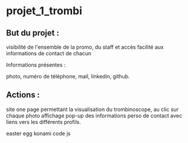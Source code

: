 # projet_1_trombi

## But du projet :

visibilité de l'ensemble de la promo, du staff et accès facilité aux informations
de contact de chacun

Informations présentes :

photo, numéro de téléphone, mail, linkedin, github.

## Actions :

site one page permettant la visualisation du trombinoscope, au clic sur chaque
photo affichage pop-up des informations perso de contact avec liens vers les
différents profils.

easter egg konami code js
